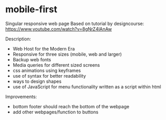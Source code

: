 # mobile-first
Singular responsive web page
Based on tutorial by designcourse: https://www.youtube.com/watch?v=8gNrZ4lAnAw

Description:
- Web Host for the Modern Era 
- Responsive for three sizes (mobile, web and larger)
- Backup web fonts
- Media queries for different sized screens 
- css animations using keyframes
- use of syntax for better readability
- ways to design shapes
- use of JavaScript for menu functionality written as a script within html

Improvements:
- bottom footer should reach the bottom of the webpage
- add other webpages/function to buttons
